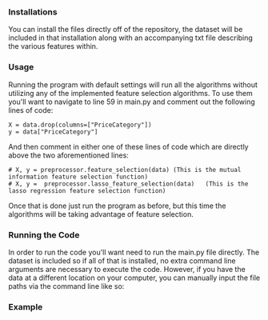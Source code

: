 ### Installations

You can install the files directly off of the repository, the dataset will be included in that installation along with an accompanying txt file describing the various features within. 

### Usage

Running the program with default settings will run all the algorithms without utilizing any of the implemented feature selection algorithms. 
To use them you'll want to navigate to line 59 in main.py and comment out the following lines of code:

    X = data.drop(columns=["PriceCategory"])
    y = data["PriceCategory"]
    
And then comment in either one of these lines of code which are directly above the two aforementioned lines:

    # X, y = preprocessor.feature_selection(data) (This is the mutual information feature selection function)
    # X, y =  preprocessor.lasso_feature_selection(data)   (This is the lasso regression feature selection function)
    
Once that is done just run the program as before, but this time the algorithms will be taking advantage of feature selection. 

### Running the Code

In order to run the code you'll want need to run the main.py file directly. The dataset is included so if all of that is installed, no extra command line arguments are necessary to execute the code.
However, if you have the data at a different location on your computer, you can manually input the file paths via the command line like so: 

### Example
